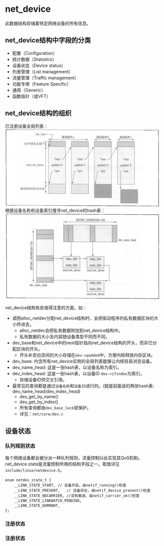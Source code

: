 
# net_device
此数据结构存储着特定网络设备的所有信息。

## net_device结构中字段的分类
* 配置（Configuration）
* 统计数据（Statistics）
* 设备状态（Device status）
* 列表管理（List management）
* 流量管理（Traffic management）
* 功能专用（Feature Specific）
* 通用（Generic）
* 函数指针（或VFT）

## net_device结构的组织
已注册设备全局列表：
![](./register_dev_list.png)
根据设备名称和设备索引搜寻net_device的hash表：
![](./hash_about_net_device.png)

net_device结构有些值得注意的方面，如：
* 调用alloc_netdev分配net_device结构时，会把驱动程序的私有数据区块的大小传进去。
    * alloc_netdev会把私有数据附加到net_device结构中。
    * 私有数据的大小及内容随设备类型不同而不同。
* dev_base和net_device中的next指针指向net_device结构的开头，而非已分配区块的开头。
    * 开头补空白空间的大小存储在`dev->padded`中，方便内核释放内存区块。
* dev_base: 内含所有net_device实例的全局列表能够让内核轻易浏览设备。
* dev_name_head: 这是一张hash表，以设备名称为索引。
* dev_index_head: 这是一张hash表，以设备ID `dev->ifindex`为索引。
    * 存储设备ID供交叉引用。
* 最常见的查询都是通过`设备名称`和`设备ID`进行的。(就是前面说的两张hash表: dev_name_head/dev_index_head)
    * dev_get_by_name()
    * dev_get_by_index()
    * 所有查询都由`dev_base_lock`锁保护。
    * 详见：`net/core/dev.c`

## 设备状态
### 队列规则状态
每个网络设备都会被分派一种队列规则，流量控制以此实现其QoS机制。
net_device.state是流量控制所用的结构字段之一。取值详见`include/linux/netdevice.h`。
```
enum netdev_state_t {
	__LINK_STATE_START,	// 设备开启，由netif_running()检查
	__LINK_STATE_PRESENT,	// 设备存在，由netif_device_present()检查
	__LINK_STATE_NOCARRIER, //没有载波，由netif_carrier_ok()检查
	__LINK_STATE_LINKWATCH_PENDING,
	__LINK_STATE_DORMANT,
};
```

### 注册状态


### 注册状态
